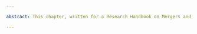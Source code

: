 ```yaml
---

abstract: This chapter, written for a Research Handbook on Mergers and Acquisitions (Davidoff-Solomon & Hill, eds.), investigates the widespread claim that the billion dollar valuations of “unicorn” start-ups are unreliable because of the manner in which founders bargain for these valuations with their venture capital (VC) investors. In particular, unicorn skeptics posit that VC investors agree to use these valuations in exchange for receiving enhanced preferred stock preferences, particularly enhanced liquidation preferences that are payable on a sale of the company. 

---
```

